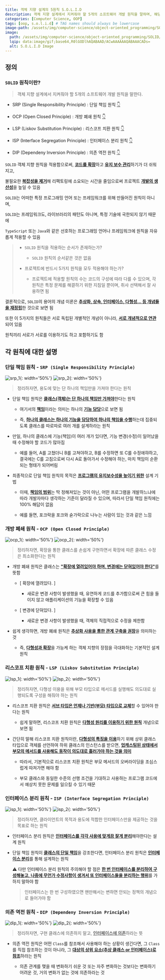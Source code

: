 ```yaml
---
title: 객체 지향 설계의 5원칙 S.O.L.I.D
description: 객체 지향 설계에서 지켜줘야 할 5개의 소프트웨어 개발 원칙을 말하며, 해당 5가지의 원칙에 대한 정리
categories: [Computer Science, OOP]
tags: [oop, s.o.l.i.d] # TAG names should always be lowercase
image-path: /assets/img/computer-science/object-oriented_programming/SOLID
image:
  path: /assets/img/computer-science/object-oriented_programming/SOLID/solid.png
  lqip: data:image/gif;base64,R0lGODlhAQABAAD/ACwAAAAAAQABAAACADs=
  alt: S.O.L.I.D Image
---
```


## 정의

### `SOLID` 원칙이란?

> 객체 지향 설계에서 지켜줘야 할 5개의 소프트웨어 개발 원칙을 말한다.

- SRP (Single Responsibility Principle) : 단일 책임 원칙 [👇](#단일-책임-원칙---srp-single-responsibility-principle)

- OCP (Open Closed Principle) : 개방 폐쇄 원칙 [👇](#개방-폐쇄-원칙---ocp-open-closed-principle)

- LSP (Liskov Substitution Principle) : 리스코프 치환 원칙 [👇](#리스코프-치환-원칙---lsp-liskov-substitution-principle)

- ISP (Interface Segregation Principle) : 인터페이스 분리 원칙 [👇](#인터페이스-분리-원칙---isp-interface-segregation-principle)

- DIP (Dependeny Inversion Principle) : 의존 역전 원칙 [👇](#의존-역전-원칙---dip-dependeny-inversion-principle)

`SOLID` 객체 지향 원칙을 적용함으로써, <ins>**코드를 확장**</ins>하고 <ins>**유지 보수 관리**</ins>하기가 더 쉬워지고,

불필요한 <ins>**복잡성을 제거**</ins>해 리팩토링에 소요되는 시간을 줄임으로써 프로젝트 <ins>**개발의 생산성**</ins>을 높일 수 있음

`SOLID`는 어떠한 특정 프로그래밍 언어 또는 프레임워크를 위해 만들어진 원칙이 아니며,

`SOLID`는 프레임워크도, 라이브러리의 패턴도 아니며, 특정 기술에 국한되지 않기 때문에

`TypeScript` 또는 `Java`와 같은 선호하는 프로그래밍 언어나 프레임워크에 원칙을 자유롭게 적용할 수 있음

> - `SOLID` 원칙을 적용하는 순서가 존재하는가?
>
>   - `SOLID` 원칙의 순서같은 것은 없음
>
> - 프로젝트에 반드시 5가지 원칙을 모두 적용해야 하는가?
>
>   - 프로젝트에 적용할 원칙의 수는 코드의 구성에 따라 다를 수 있으며, 각 원칙은 특정 문제를 해결하기 위한 지침일 뿐이며, 취사 선택해서 잘 사용하면 됨

결론적으로, `SOLID`의 용어의 개념 이론은 <ins>**추상화, 상속, 인터페이스, 다형성... 등 개념들을 재정립**</ins>한 것으로 보면 됨

또한 이 5가지의 원칙들은 서로 독립된 개별적인 개념이 아니라, <ins>**서로 개념적으로 연관**</ins>되어 있음

원칙끼리 서로가 서로를 이용하기도 하고 포함하기도 함

## 각 원칙에 대한 설명

### 단일 책임 원칙 - `SRP (Single Responsibility Principle)`

![srp_1]({{page.image-path}}/srp_1.png){: width='50%'}
![srp_2]({{page.image-path}}/srp_2.png){: width='50%'}

> 정리하자면, 용도에 맞는 단 하나의 책임만을 가져야 한다는 원칙

- 단일 책임 원칙은 <ins>**클래스(객체)는 단 하나의 책임만 가져야**</ins>한다는 원칙

  - 여기서의 <ins>**책임**</ins>이라는 의미는 하나의 <ins>**기능 담당**</ins>으로 보면 됨

  - 즉, <ins>**하나의 클래스는 하나의 기능을 담당하여 하나의 책임을 수행**</ins>하는데 집중되도록 클래스를 따로따로 여러 개를 설계하라는 원칙

- 만일, 하나의 클래스에 기능(책임)이 여러 개가 있다면, 기능 변경(수정)이 일어났을 때 수정해야 할 코드가 많아짐

  - 예를 들어, A를 고쳤더니 B를 고쳐야하고, B를 수정하면 또 C를 수정애햐하고, 결국에는 C를 고침으로써 다시 A로 돌아가서 수정해야 하는, 마치 책임이 순환되는 형태가 되어버림

- 최종적으로 단일 책임 원칙의 목적은 <ins>**프로그램의 유지보수성을 높이기 위한**</ins> 설계 기법

  - 이때, <ins>**책임의 범위**</ins>는 딱 정해져있는 것이 아닌, 어떤 프로그램을 개발하느냐에 따라 개발자마다 생각하는 기준이 달라질 수 있으며, 따라서 단일 책임 원칙에는 100% 해답이 없음

  - 예를 들면, 포크락을 포크와 숟가락으로 나누는 사람이 있는 것과 같은 느낌

### 개방 폐쇄 원칙 - `OCP (Open Closed Principle)`

![ocp_1]({{page.image-path}}/ocp_1.png){: width='50%'}
![ocp_2]({{page.image-path}}/ocp_2.png){: width='50%'}

> 정리하자면, 확장을 통한 클래스를 손쉽게 구현하면서 확장에 따른 클래스 수정은 최소화한다는 원칙

- 개방 폐쇄 원칙은 클래스는 <ins>**"확장에 열려있어야 하며, 변경에는 닫혀있어야 한다"**</ins>를 뜻함

  - [ 확장에 열려있다. ]

    - 새로운 변경 사항이 발생했을 때, 유연하게 코드를 추가함으로써 큰 힘을 들이지 않고 애플리케이션의 기능을 확장할 수 있음

  - [ 변경에 닫혀있다. ]

    - 새로운 변경 사항이 발생했을 때, 객체의 직접적으로 수정을 제한함

- 쉽게 생각하면, 개방 폐쇄 원칙은 <ins>**추상화 사용을 통한 관계 구축을 권장**</ins>을 의미하는 것

  - 즉, <ins>**다형성과 확장**</ins>을 가능케 하는 객체 지향의 장점을 극대화하는 기본적인 설계 원칙

### 리스코프 치환 원칙 - `LSP (Liskov Substitution Principle)`

![lsp_1]({{page.image-path}}/lsp_1.png){: width='50%'}
![lsp_2]({{page.image-path}}/lsp_2.png){: width='50%'}

> 정리하자면, 다형성 이용을 위해 부모 타입으로 메서드를 실행해도 의도대로 실행되도록 구성을 해줘야 하는 원칙

- 리스코프 치환 원칙은 <ins>**서브 타입은 언제나 기반(부모) 타입으로 교체**</ins>할 수 있어야 한다는 원칙

  - 쉽게 말하면, 리스코프 치환 원칙은 <ins>**다형성 원리를 이용하기 위한 원칙**</ins> 개념으로 보면 됨

- 간단히 말해 리스코프 치환 원칙이란, <ins>**다형성의 특징을 이용**</ins>하기 위해 상위 클래스 타입으로 객체를 선언하여 하위 클래스의 인스턴스를 받으면, <ins>**업캐스팅된 상태에서 부모의 메서드를 사용해도 동작이 의도대로 흘러가야 하는 것을 의미**</ins>

  - 따라서, 기본적으로 리스코프 치환 원칙은 부모 메서드의 오버라이딩을 조심스럽게 따져가면 해야 함

  - 부모 클래스와 동일한 수준의 선행 조건을 기대하고 사용하는 프로그램 코드에서 예상치 못한 문제를 일으킬 수 있기 때문

### 인터페이스 분리 원칙 - `ISP (Interface Segregation Principle)`

![isp_1]({{page.image-path}}/isp_1.png){: width='50%'}
![isp_2]({{page.image-path}}/isp_2.png){: width='50%'}

> 정리하자면, 클라이언트의 목적과 용도에 적합한 인터페이스만을 제공하는 것을 목표로 하는 원칙

- 인터페이스 분리 원칙은 <ins>**인터페이스를 각각 사용에 맞게끔 잘게 분리**</ins>해야한다는 설계 원칙

- 단일 책임 원칙이 <ins>**클래스의 단일 책임**</ins>을 강조한다면, 인터페이스 분리 원칙은 <ins>**인터페이스 분리**</ins>를 통해 설계하는 원칙

  ⚠️ 다만 인터페이스 분리 원칙의 주의해야 할 점은 <ins>**한 번 인터페이스를 분리하여 구성해놓고, 나중에 무언가 수정사항이 생겨서 또 인터페이스들을 분리하는 행위**</ins>를 가하지 말하야 함

  > 인터페이스는 한 번 구성하였으면 왠만해서는 변하면 안되는 정책의 개념으로 들어가야 함

### 의존 역전 원칙 - `DIP (Dependeny Inversion Principle)`

![dip_1]({{page.image-path}}/dip_1.png){: width='50%'}
![dip_2]({{page.image-path}}/dip_2.png){: width='50%'}

> 정리하자면, 구현 클래스에 의존하지 말고, <ins>**인터페이스에 의존**</ins>하라는 뜻

- 의존 역전 원칙은 어떤 `Class`를 참조해서 사용해야 하는 상황이 생긴다면, 그 `Class`를 직접 참조하는 것이 아니라, 그 <ins>**대상의 상위 요소(추상 클래스 or 인터페이스)로 참조**</ins>하라는 원칙

  - 의존 관계를 맺을 때 변화하기 쉬운 것 또는 자주 변화하는 것보다는 변화하기 어려운 것, 거의 변화가 없는 것에 의존하라는 것
